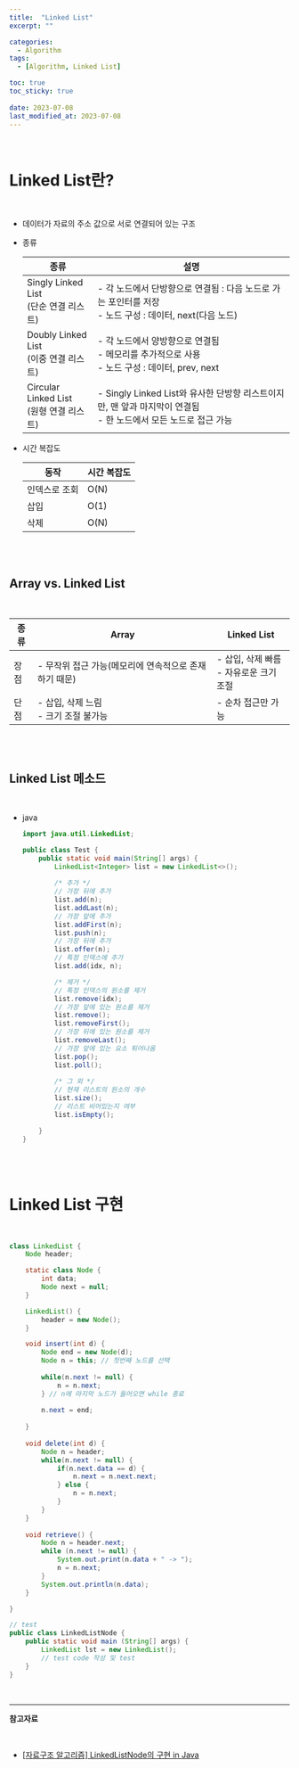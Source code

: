 ```yaml
---
title:  "Linked List"
excerpt: ""

categories:
  - Algorithm
tags:
  - [Algorithm, Linked List]

toc: true
toc_sticky: true
 
date: 2023-07-08
last_modified_at: 2023-07-08
---
```


<br>

# **Linked List란?**

<br>

- 데이터가 자료의 주소 값으로 서로 연결되어 있는 구조
- 종류
    
    
    | 종류 | 설명 |
    | --- | --- |
    | Singly Linked List<br>(단순 연결 리스트) | - 각 노드에서 단방향으로 연결됨 : 다음 노드로 가는 포인터를 저장<br>- 노드 구성 : 데이터, next(다음 노드) |
    | Doubly Linked List<br>(이중 연결 리스트) | - 각 노드에서 양방향으로 연결됨<br>- 메모리를 추가적으로 사용<br>- 노드 구성 : 데이터, prev, next |
    | Circular Linked List<br>(원형 연결 리스트) | - Singly Linked List와 유사한 단방향 리스트이지만, 맨 앞과 마지막이 연결됨<br>- 한 노드에서 모든 노드로 접근 가능 |
- 시간 복잡도
    
    
    | 동작 | 시간 복잡도 |
    | --- | --- |
    | 인덱스로 조회 | O(N) |
    | 삽입 | O(1) |
    | 삭제 | O(N) |

<br>
<br>

## **Array vs. Linked List**

<br>

| 종류 | Array | Linked List |
| --- | --- | --- |
| 장점 | - 무작위 접근 가능(메모리에 연속적으로 존재하기 때문) | - 삽입, 삭제 빠름<br>- 자유로운 크기 조절 |
| 단점 | -  삽입, 삭제 느림<br>- 크기 조절 불가능 | - 순차 접근만 가능 |

<br>
<br>

## **Linked List 메소드**

<br>

- java
    
    ```java
    import java.util.LinkedList;
    
    public class Test {
    	public static void main(String[] args) {
    		LinkedList<Integer> list = new LinkedList<>();
    		
    		/* 추가 */
    		// 가장 뒤에 추가
    		list.add(n);
    		list.addLast(n);
    		// 가장 앞에 추가
    		list.addFirst(n);
    		list.push(n);
    		// 가장 뒤에 추가
    		list.offer(n);
    		// 특정 인덱스에 추가
    		list.add(idx, n);
    
    		/* 제거 */
    		// 특정 인덱스의 원소를 제거
    		list.remove(idx);
    		// 가장 앞에 있는 원소를 제거
    		list.remove();
    		list.removeFirst();
    		// 가장 뒤에 있는 원소를 제거
    		list.removeLast();
    		// 가장 앞에 있는 요소 튀어나옴
    		list.pop();
    		list.poll();
    		
    		/* 그 외 */
    		// 현재 리스트의 원소의 개수
    		list.size();
    		// 리스트 비어있는지 여부
    		list.isEmpty();
    
    	}
    }
    ```

<br> 
<br>

# **Linked List 구현**

<br>

```java
class LinkedList {
	Node header;

	static class Node {
		int data;
		Node next = null;
	}

	LinkedList() {
		header = new Node();
	}

	void insert(int d) {
		Node end = new Node(d);
		Node n = this; // 첫번째 노드를 선택
		
		while(n.next != null) {
			n = n.next;
		} // n에 마지막 노드가 들어오면 while 종료
	
		n.next = end;
	
	}
	
	void delete(int d) {
		Node n = header;
		while(n.next != null) {
			if(n.next.data == d) {
				n.next = n.next.next;
			} else {
				n = n.next;
			}
		}
	}
	
	void retrieve() {
		Node n = header.next;
		while (n.next != null) {
			System.out.print(n.data + " -> ");
			n = n.next;
		}
		System.out.println(n.data);
	}

}

// test
public class LinkedListNode {
	public static void main (String[] args) {
		LinkedList lst = new LinkedList();
		// test code 작성 및 test
	}
}
```

<br>

---

**참고자료**

<br>

- [[자료구조 알고리즘] LinkedListNode의 구현 in Java](https://youtu.be/IrXYr7T8u_s)